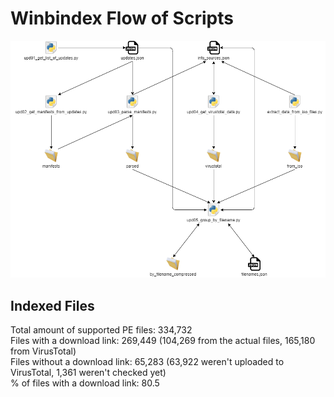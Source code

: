 # Winbindex Flow of Scripts

![winbindex-scripts-flow.png](winbindex-scripts-flow.png)

## Indexed Files

<!--FileStats-->
Total amount of supported PE files: 334,732  
Files with a download link: 269,449 (104,269 from the actual files, 165,180 from VirusTotal)  
Files without a download link: 65,283 (63,922 weren't uploaded to VirusTotal, 1,361 weren't checked yet)  
% of files with a download link: 80.5  
<!--/FileStats-->
